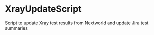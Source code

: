 # XrayUpdateScript
Script to update Xray test results from Nextworld and update Jira test summaries
